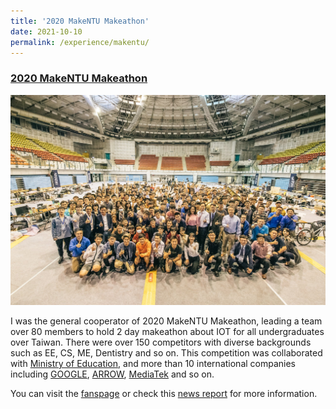 ```yaml
---
title: '2020 MakeNTU Makeathon'
date: 2021-10-10
permalink: /experience/makentu/
---
```

### [2020 MakeNTU Makeathon](https://make.ntuee.org)

![MakeNTU](/images/makentu.jpg)

I was the general cooperator of 2020 MakeNTU Makeathon, leading a team over 80 members to hold 2 day makeathon about IOT for all undergraduates over Taiwan. There were over 150 competitors with diverse backgrounds such as EE, CS, ME, Dentistry and so on. This competition was collaborated with [Ministry of Education](https://english.moe.gov.tw/mp-1.html), and more than 10 international companies including [GOOGLE](https://about.google), [ARROW](https://www.arrow.com), [MediaTek](https://www.mediatek.com) and so on.

You can visit the [fanspage](https://www.facebook.com/makentu.ntuee) or check this [news report](https://udn.com/news/story/6928/4927267) for more information.